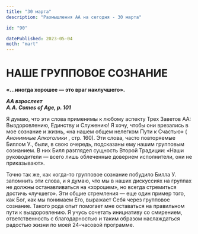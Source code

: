 ```yaml
---
title: "30 марта"
description: "Размышления АА на сегодня - 30 марта"

id: "90"

datePublished: 2023-05-04
moth: "mart"
---
```


# НАШЕ ГРУППОВОЕ СОЗНАНИЕ

**«…иногда хорошее — это враг наилучшего».**

**_АА взрослеет  
A.A. Comes of Age, p. 101_**

Я думаю, что эти слова применимы к любому аспекту Трех Заветов АА:
Выздоровлению, Единству и Служению! Я хочу, чтобы они врезались в мое сознание
и жизнь, «на нашем общем нелегком Пути к Счастью» ( _Анонимные Алкоголики_ ,
стр. 160). Эти слова, часто повторяемые Биллом У., были, в свою очередь,
подсказаны ему нашим групповым сознанием. В них Билл разглядел сущность Второй
Традиции: «Наши руководители — всего лишь облеченные доверием исполнители, они
не приказывают».

Точно так же, как когда-то групповое сознание побудило Билла У. запомнить эти
слова, и я думаю, что мы в наших дискуссиях на группах не должны
останавливаться на «хорошем», но всегда стремиться достичь «лучшего». Эти
общие стремления — еще один пример того, как Бог, как мы понимаем Его,
выражает Себя через групповое сознание. Такого рода опыт помогает мне
оставаться на правильном пути к выздоровлению. Я учусь сочетать инициативу со
смирением, ответственность с благодарностью и таким образом наслаждаться
радостью жизни по моей 24-часовой программе.
